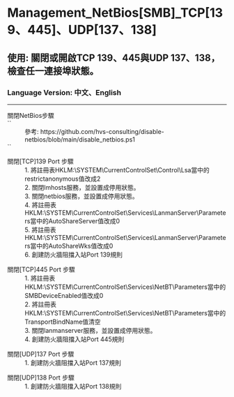# Management_NetBios[SMB]_TCP[139、445]、UDP[137、138]

## 使用: 關閉或開啟TCP 139、445與UDP 137、138，檢查任一連接埠狀態。

### Language Version: 中文、English
________________________________________________________________________________________________________________

<dl>
	<dt>關閉NetBios步驟</dt>
	``<dd>參考: https://github.com/hvs-consulting/disable-netbios/blob/main/disable_netbios.ps1</dd>``
</dl>

<dl>
	<dt>關閉[TCP]139 Port 步驟</dt>
	<dd>1. 將註冊表HKLM:\SYSTEM\CurrentControlSet\Control\Lsa當中的restrictanonymous值改成2</dd>
	<dd>2. 關閉lmhosts服務，並設置成停用狀態。</dd>
	<dd>3. 關閉netbios服務，並設置成停用狀態。</dd>
	<dd>4. 將註冊表HKLM:\SYSTEM\CurrentControlSet\Services\LanmanServer\Parameters當中的AutoShareServer值改成0</dd>
	<dd>5. 將註冊表HKLM:\SYSTEM\CurrentControlSet\Services\LanmanServer\Parameters當中的AutoShareWks值改成0</dd>
	<dd>6. 創建防火牆阻擋入站Port 139規則</dd>
</dl>

<dl>
	<dt>關閉[TCP]445 Port 步驟</dt>
	<dd>1. 將註冊表HKLM:\SYSTEM\CurrentControlSet\Services\NetBT\Parameters當中的SMBDeviceEnabled值改成0</dd>
	<dd>2. 將註冊表HKLM:\SYSTEM\CurrentControlSet\Services\NetBT\Parameters當中的TransportBindName值清空</dd>
	<dd>3. 關閉lanmanserver服務，並設置成停用狀態。</dd>
	<dd>4. 創建防火牆阻擋入站Port 445規則</dd>
</dl>

<dl>
	<dt>關閉[UDP]137 Port 步驟</dt>
	<dd>1. 創建防火牆阻擋入站Port 137規則</dd>
</dl>

<dl>
	<dt>關閉[UDP]138 Port 步驟</dt>
	<dd>1. 創建防火牆阻擋入站Port 138規則</dd>
</dl>

